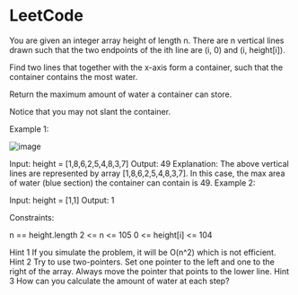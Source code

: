 # LeetCode 

You are given an integer array height of length n. There are n vertical lines drawn such that the two endpoints of the ith line are (i, 0) and (i, height[i]).

Find two lines that together with the x-axis form a container, such that the container contains the most water.

Return the maximum amount of water a container can store.

Notice that you may not slant the container.

Example 1:

![image](https://github.com/user-attachments/assets/f4d15f4f-c377-466d-8882-aa4e3a8797cc)

Input: height = [1,8,6,2,5,4,8,3,7]
Output: 49
Explanation: The above vertical lines are represented by array [1,8,6,2,5,4,8,3,7]. In this case, the max area of water (blue section) the container can contain is 49.
Example 2:

Input: height = [1,1]
Output: 1
 

Constraints:

n == height.length
2 <= n <= 105
0 <= height[i] <= 104

Hint 1
If you simulate the problem, it will be O(n^2) which is not efficient.
Hint 2
Try to use two-pointers. Set one pointer to the left and one to the right of the array. Always move the pointer that points to the lower line.
Hint 3
How can you calculate the amount of water at each step?
